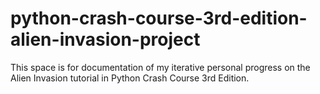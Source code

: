 # python-crash-course-3rd-edition-alien-invasion-project
This space is for documentation of my iterative personal progress on the Alien Invasion tutorial in Python Crash Course 3rd Edition.
